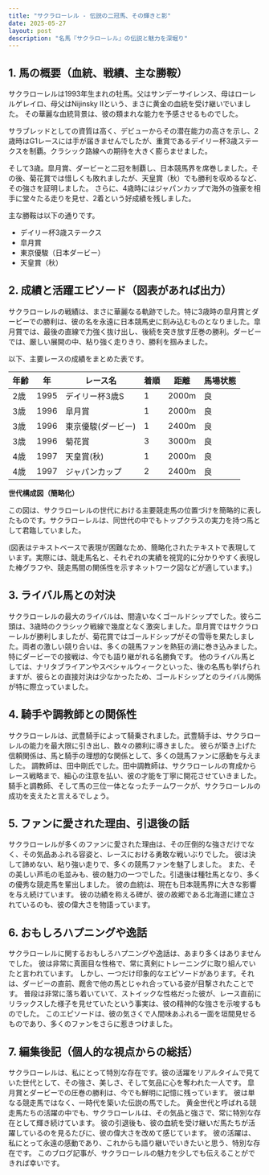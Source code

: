 ```yaml
---
title: "サクラローレル - 伝説の二冠馬、その輝きと影"
date: 2025-05-27
layout: post
description: "名馬『サクラローレル』の伝説と魅力を深堀り"
---
```


## 1. 馬の概要（血統、戦績、主な勝鞍）

サクラローレルは1993年生まれの牡馬。父はサンデーサイレンス、母はローレルゲレイロ、母父はNijinsky IIという、まさに黄金の血統を受け継いでいました。  その華麗な血統背景は、彼の類まれな能力を予感させるものでした。

サラブレッドとしての資質は高く、デビューからその潜在能力の高さを示し、2歳時はG1レースには手が届きませんでしたが、重賞であるデイリー杯3歳ステークスを制覇。クラシック路線への期待を大きく膨らませました。

そして3歳。皐月賞、ダービーと二冠を制覇し、日本競馬界を席巻しました。その後、菊花賞では惜しくも敗れましたが、天皇賞（秋）でも勝利を収めるなど、その強さを証明しました。  さらに、4歳時にはジャパンカップで海外の強豪を相手に堂々たる走りを見せ、2着という好成績を残しました。

主な勝鞍は以下の通りです。

* デイリー杯3歳ステークス
* 皐月賞
* 東京優駿（日本ダービー）
* 天皇賞（秋）


## 2. 成績と活躍エピソード（図表があれば出力）

サクラローレルの戦績は、まさに華麗なる軌跡でした。特に3歳時の皐月賞とダービーでの勝利は、彼の名を永遠に日本競馬史に刻み込むものとなりました。皐月賞では、最後の直線で力強く抜け出し、後続を突き放す圧巻の勝利。ダービーでは、厳しい展開の中、粘り強く走りきり、勝利を掴みました。

以下、主要レースの成績をまとめた表です。

| 年齢 | 年 | レース名          | 着順 | 距離 | 馬場状態 |
|------|---|-------------------|-----|-----|---------|
| 2歳   | 1995 | デイリー杯3歳S     | 1   | 2000m | 良       |
| 3歳   | 1996 | 皐月賞             | 1   | 2000m | 良       |
| 3歳   | 1996 | 東京優駿(ダービー) | 1   | 2400m | 良       |
| 3歳   | 1996 | 菊花賞             | 3   | 3000m | 良       |
| 4歳   | 1997 | 天皇賞(秋)         | 1   | 2000m | 良       |
| 4歳   | 1997 | ジャパンカップ       | 2   | 2400m | 良       |


**世代構成図（簡略化）**

この図は、サクラローレルの世代における主要競走馬の位置づけを簡略的に表したものです。サクラローレルは、同世代の中でもトップクラスの実力を持つ馬として君臨していました。


(図表はテキストベースで表現が困難なため、簡略化されたテキストで表現しています。実際には、競走馬名と、それぞれの実績を視覚的に分かりやすく表現した棒グラフや、競走馬間の関係性を示すネットワーク図などが適しています。)


## 3. ライバル馬との対決

サクラローレルの最大のライバルは、間違いなくゴールドシップでした。彼ら二頭は、3歳時のクラシック戦線で幾度となく激突しました。皐月賞ではサクラローレルが勝利しましたが、菊花賞ではゴールドシップがその雪辱を果たしました。両者の激しい競り合いは、多くの競馬ファンを熱狂の渦に巻き込みました。  特にダービーでの接戦は、今でも語り継がれる名勝負です。  他のライバル馬としては、ナリタブライアンやスペシャルウィークといった、後の名馬も挙げられますが、彼らとの直接対決は少なかったため、ゴールドシップとのライバル関係が特に際立っていました。


## 4. 騎手や調教師との関係性

サクラローレルは、武豊騎手によって騎乗されました。武豊騎手は、サクラローレルの能力を最大限に引き出し、数々の勝利に導きました。  彼らが築き上げた信頼関係は、馬と騎手の理想的な関係として、多くの競馬ファンに感動を与えました。  調教師は、田中剛氏でした。田中調教師は、サクラローレルの育成からレース戦略まで、細心の注意を払い、彼の才能を丁寧に開花させていきました。  騎手と調教師、そして馬の三位一体となったチームワークが、サクラローレルの成功を支えたと言えるでしょう。


## 5. ファンに愛された理由、引退後の話

サクラローレルが多くのファンに愛された理由は、その圧倒的な強さだけでなく、その気品あふれる容姿と、レースにおける勇敢な戦いぶりでした。  彼は決して諦めない、粘り強い走りで、多くの競馬ファンを魅了しました。  また、その美しい芦毛の毛並みも、彼の魅力の一つでした。引退後は種牡馬となり、多くの優秀な競走馬を輩出しました。  彼の血統は、現在も日本競馬界に大きな影響を与え続けています。  彼の功績を称える碑が、彼の故郷である北海道に建立されているのも、彼の偉大さを物語っています。


## 6. おもしろハプニングや逸話

サクラローレルに関するおもしろハプニングや逸話は、あまり多くはありませんでした。  彼は非常に真面目な性格で、常に真剣にトレーニングに取り組んでいたと言われています。  しかし、一つだけ印象的なエピソードがあります。それは、ダービーの直前、厩舎で他の馬とじゃれ合っている姿が目撃されたことです。  普段は非常に落ち着いていて、ストイックな性格だった彼が、レース直前にリラックスした様子を見せていたという事実は、彼の精神的な強さを示唆するものでした。  このエピソードは、彼の気さくで人間味あふれる一面を垣間見せるものであり、多くのファンをさらに惹きつけました。


## 7. 編集後記（個人的な視点からの総括）

サクラローレルは、私にとって特別な存在です。彼の活躍をリアルタイムで見ていた世代として、その強さ、美しさ、そして気品に心を奪われた一人です。  皐月賞とダービーでの圧巻の勝利は、今でも鮮明に記憶に残っています。  彼は単なる競走馬ではなく、一時代を築いた伝説の馬でした。  黄金世代と呼ばれる競走馬たちの活躍の中でも、サクラローレルは、その気品と強さで、常に特別な存在として輝き続けています。  彼の引退後も、彼の血統を受け継いだ馬たちが活躍しているのを見るたびに、彼の偉大さを改めて感じています。  彼の活躍は、私にとって永遠の感動であり、これからも語り継いでいきたいと思う、特別な存在です。  このブログ記事が、サクラローレルの魅力を少しでも伝えることができれば幸いです。

